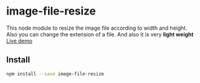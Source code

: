 # image-file-resize
 
This node module to resize the image file according to width and height. Also you can change the extension of a file. And also it is very **light weight**
[Live demo](https://react-rggk21.stackblitz.io/)

## Install

```sh
npm install --save image-file-resize
```



